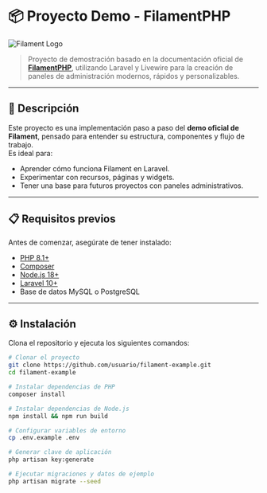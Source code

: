 # 📦 Proyecto Demo - FilamentPHP

![Filament Logo](https://filamentphp.com/images/logo.svg)

> Proyecto de demostración basado en la documentación oficial de **[FilamentPHP](https://filamentphp.com/)**, utilizando Laravel y Livewire para la creación de paneles de administración modernos, rápidos y personalizables.

---

## 🚀 Descripción

Este proyecto es una implementación paso a paso del **demo oficial de Filament**, pensado para entender su estructura, componentes y flujo de trabajo.  
Es ideal para:

- Aprender cómo funciona Filament en Laravel.
- Experimentar con recursos, páginas y widgets.
- Tener una base para futuros proyectos con paneles administrativos.

---

## 📋 Requisitos previos

Antes de comenzar, asegúrate de tener instalado:

- [PHP 8.1+](https://www.php.net/)
- [Composer](https://getcomposer.org/)
- [Node.js 18+](https://nodejs.org/)
- [Laravel 10+](https://laravel.com/)
- Base de datos MySQL o PostgreSQL

---

## ⚙️ Instalación

Clona el repositorio y ejecuta los siguientes comandos:

```bash
# Clonar el proyecto
git clone https://github.com/usuario/filament-example.git
cd filament-example

# Instalar dependencias de PHP
composer install

# Instalar dependencias de Node.js
npm install && npm run build

# Configurar variables de entorno
cp .env.example .env

# Generar clave de aplicación
php artisan key:generate

# Ejecutar migraciones y datos de ejemplo
php artisan migrate --seed

